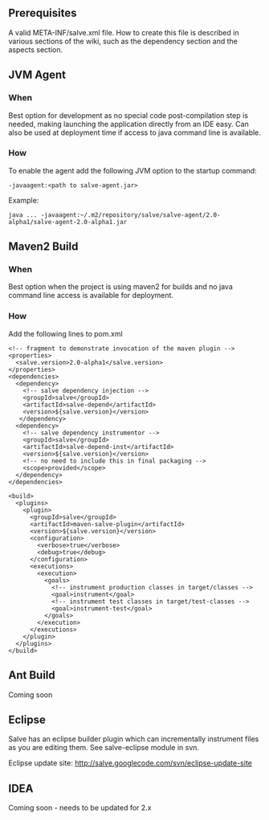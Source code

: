 ## Prerequisites ##
A valid META-INF/salve.xml file. How to create this file is described in various sections of the wiki, such as the dependency section and the aspects section.

## JVM Agent ##
### When ###
Best option for development as no special code post-compilation step is needed, making launching the application directly from an IDE easy. Can also be used at deployment time if access to java command line is available.

### How ###
To enable the agent add the following JVM option to the startup command:
```
-javaagent:<path to salve-agent.jar>
```

Example:
```
java ... -javaagent:~/.m2/repository/salve/salve-agent/2.0-alpha1/salve-agent-2.0-alpha1.jar
```

## Maven2 Build ##
### When ###
Best option when the project is using maven2 for builds and no java command line access is available for deployment.

### How ###
Add the following lines to pom.xml

```
<!-- fragment to demonstrate invocation of the maven plugin -->
<properties>
  <salve.version>2.0-alpha1</salve.version>
</properties>
<dependencies>
  <dependency>
    <!-- salve dependency injection -->
    <groupId>salve</groupId>
    <artifactId>salve-depend</artifactId>
    <version>${salve.version}</version>
   </dependency>
  <dependency>
    <!-- salve dependency instrumentor -->
    <groupId>salve</groupId>
    <artifactId>salve-depend-inst</artifactId>
    <version>${salve.version}</version>
    <!-- no need to include this in final packaging -->
    <scope>provided</scope>
  </dependency>
</dependencies>

<build>
  <plugins>
    <plugin>
      <groupId>salve</groupId>
      <artifactId>maven-salve-plugin</artifactId>
      <version>${salve.version}</version>
      <configuration>
        <verbose>true</verbose>
        <debug>true</debug>
      </configuration>
      <executions>
        <execution>
          <goals>
            <!-- instrument production classes in target/classes -->
            <goal>instrument</goal>
            <!-- instrument test classes in target/test-classes -->
            <goal>instrument-test</goal>
          </goals>
        </execution>
      </executions>
    </plugin>
  </plugins>
</build>
```

## Ant Build ##
Coming soon

## Eclipse ##
Salve has an eclipse builder plugin which can incrementally instrument files as you are editing them. See salve-eclipse module in svn.

Eclipse update site: http://salve.googlecode.com/svn/eclipse-update-site

## IDEA ##
Coming soon - needs to be updated for 2.x